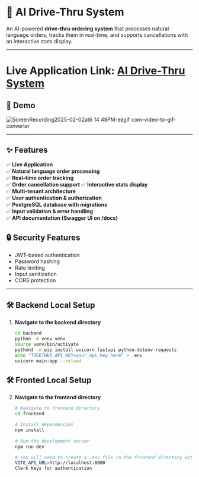 # 🚀 AI Drive-Thru System

An AI-powered **drive-thru ordering system** that processes natural language orders, tracks them in real-time, and supports cancellations with an interactive stats display.

---

# Live Application Link: [AI Drive-Thru System](https://appealing-determination-production.up.railway.app/)

## 🎥 Demo  
![ScreenRecording2025-02-02at6 14 48PM-ezgif com-video-to-gif-converter](https://github.com/user-attachments/assets/01023e78-3dd4-4ae0-98cd-e812ecbe055b)


---

## ✨ Features  
✅ **Live Application**  
✅ **Natural language order processing**  
✅ **Real-time order tracking**  
✅ **Order cancellation support**
✅ **Interactive stats display**  
✅ **Multi-tenant architecture**  
✅ **User authentication & authorization**  
✅ **PostgreSQL database with migrations**  
✅ **Input validation & error handling**  
✅ **API documentation (Swagger UI on /docs)**  

## 🔒 Security Features
- JWT-based authentication
- Password hashing
- Rate limiting
- Input sanitization
- CORS protection

---

## 🛠 Backend Local Setup  

1. **Navigate to the backend directory**  
   ```bash
   cd backend
   python -m venv venv
   source venv/bin/activate
   python3 -m pip install uvicorn fastapi python-dotenv requests
   echo "TOGETHER_API_KEY=your_api_key_here" > .env
   uvicorn main:app --reload
   
## 🛠 Fronted Local Setup  

2. **Navigate to the frontend directory**  
   ```bash
   # Navigate to frontend directory
   cd frontend

   # Install dependencies
   npm install
    
   # Run the development server
   npm run dev

   # You will need to create a .env file in the frontend directory with the following variables:
   VITE_API_URL=http://localhost:8000 
   Clerk Keys for authentication



   

